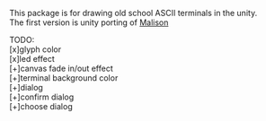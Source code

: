 This package is for drawing old school ASCII terminals in the unity.  
The first version is unity porting of [Malison](https://github.com/munificent/malison)  

TODO:  
[x]glyph color  
[x]led effect  
[+]canvas fade in/out effect  
[+]terminal background color  
[+]dialog  
[+]confirm dialog  
[+]choose dialog  


